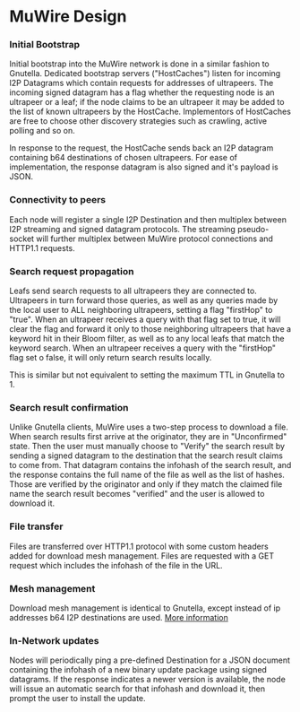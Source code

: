 # MuWire Design

### Initial Bootstrap

Initial bootstrap into the MuWire network is done in a similar fashion to Gnutella.  Dedicated bootstrap servers ("HostCaches") listen for incoming I2P Datagrams which contain requests for addresses of ultrapeers.  The incoming signed datagram has a flag whether the requesting node is an ultrapeer or a leaf; if the node claims to be an ultrapeer it may be added to the list of known ultrapeers by the HostCache.  Implementors of HostCaches are free to choose other discovery strategies such as crawling, active polling and so on.

In response to the request, the HostCache sends back an I2P datagram containing b64 destinations of chosen ultrapeers.  For ease of implementation, the response datagram is also signed and it's payload is JSON.

### Connectivity to peers

Each node will register a single I2P Destination and then multiplex between I2P streaming and signed datagram protocols.  The streaming pseudo-socket will further multiplex between MuWire protocol connections and HTTP1.1 requests.


### Search request propagation

Leafs send search requests to all ultrapeers they are connected to.  Ultrapeers in turn forward those queries, as well as any queries made by the local user to ALL neighboring ultrapeers, setting a flag "firstHop" to "true".  When an ultrapeer receives a query with that flag set to true, it will clear the flag and forward it only to those neighboring ultrapeers that have a keyword hit in their Bloom filter, as well as to any local leafs that match the keyword search.  When an ultrapeer receives a query with the "firstHop" flag set o false, it will only return search results locally.

This is similar but not equivalent to setting the maximum TTL in Gnutella to 1.

### Search result confirmation

Unlike Gnutella clients, MuWire uses a two-step process to download a file.  When search results first arrive at the originator, they are in "Unconfirmed" state.  Then the user must manually choose to "Verify" the search result by sending a signed datagram to the destination that the search result claims to come from.  That datagram contains the infohash of the search result, and the response contains the full name of the file as well as the list of hashes.  Those are verified by the originator and only if they match the claimed file name the search result becomes "verified" and the user is allowed to download it.

### File transfer

Files are transferred over HTTP1.1 protocol with some custom headers added for download mesh management.  Files are requested with a GET request which includes the infohash of the file in the URL.  

### Mesh management

Download mesh management is identical to Gnutella, except instead of ip addresses b64 I2P destinations are used.  [More information](http://rfc-gnutella.sourceforge.net/developer/tmp/download-mesh.html) 

### In-Network updates

Nodes will periodically ping a pre-defined Destination for a JSON document containing the infohash of a new binary update package using signed datagrams.  If the response indicates a newer version is available, the node will issue an automatic search for that infohash and download it, then prompt the user to install the update.

